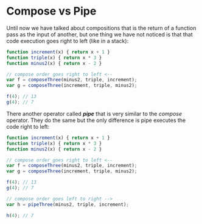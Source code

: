 # Compose vs Pipe

Until now we have talked about compositions that is the return of a function pass as the input of another, but one thing we have not noticed is that that code execution goes right to left (like in a stack):

```js
function increment(x) { return x + 1 }
function triple(x) { return x * 3 }
function minus2(x) { return x - 2 }

// compose order goes right to left <--
var f = composeThree(minus2, triple, increment);
var g = composeThree(increment, triple, minus2);

f(4); // 13
g(4); // 7
```

There another operator called ***pipe*** that is very similar to the *compose* operator. They do the same but the only difference is pipe executes the code right to left:

```js
function increment(x) { return x + 1 }
function triple(x) { return x * 3 }
function minus2(x) { return x - 2 }

// compose order goes right to left <--
var f = composeThree(minus2, triple, increment);
var g = composeThree(increment, triple, minus2);

f(4); // 13
g(4); // 7

// compose order goes left to right -->
var h = pipeThree(minus2, triple, increment);

h(4); // 7
```